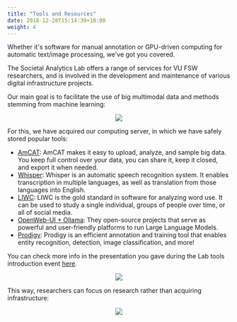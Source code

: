 ```yaml
---
title: "Tools and Resources"
date: 2018-12-28T15:14:39+10:00
weight: 4
---
```


Whether it's software for manual annotation or GPU-driven computing for automatic text/image processing, we've got you covered.
<!--more-->

The Societal Analytics Lab offers a range of services for VU FSW researchers, and is involved in the development and maintenance of various digital infrastructure projects.

Our main goal is to facilitate the use of big multimodal data and methods stemming from machine learning:   

<p align="center">
  <img src="/images/CompMethPipeline.png" />
</p>


For this, we have acquired our computing server, in which we have safely stored popular tools: 

* [AmCAT](https://open.amcat.nl/): AmCAT makes it easy to upload, analyze, and sample big data. You keep full control over your data, you can share it, keep it closed, and export it when needed.
* [Whisper](https://openai.com/index/whisper/): Whisper is an automatic speech recognition system. It enables transcription in multiple languages, as well as translation from those languages into English. 
* [LIWC](https://www.liwc.app/): LIWC is the gold standard in software for analyzing word use. It can be used to study a single individual, groups of people over time, or all of social media.
* [OpenWeb-UI + Ollama](https://docs.openwebui.com/): They open-source projects that serve as powerful and user-friendly platforms to run Large Language Models.
* [Prodigy](https://prodi.gy/): Prodigy is an efficient annotation and training tool that enables entity recognition, detection, image classification, and more!

You can check more info in the presentation you gave during the Lab tools introduction event [here](/images/events/LabTool_Online.pdf).

<p align="center">
  <img src="/images/OurOwn_seso.png" />
</p>

This way, researchers can focus on research rather than acquiring infrastructure:

<p align="center">
  <img src="/images/CompMethPipeline_tools.png" />
</p>



